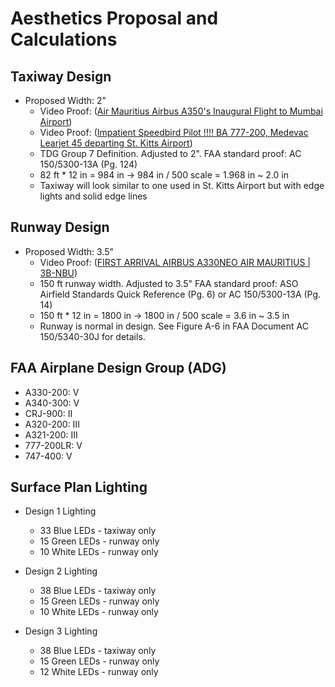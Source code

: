 # Aesthetics Proposal and Calculations

## Taxiway Design

* Proposed Width: 2"
   * Video Proof: ([Air Mauritius Airbus A350's Inaugural Flight to Mumbai Airport](https://www.youtube.com/watch?v=xiXzyK4lYk4))
   * Video Proof: ([Impatient Speedbird Pilot !!!! BA 777-200, Medevac Learjet 45 departing St. Kitts Airport](https://www.youtube.com/watch?v=Uhsx6V57HtQ))
   * TDG Group 7 Definition. Adjusted to 2". FAA standard proof: AC 150/5300-13A (Pg. 124)
   * 82 ft * 12 in = 984 in -> 984 in / 500 scale = 1.968 in ~ 2.0 in
   * Taxiway will look similar to one used in St. Kitts Airport but with edge lights and solid edge lines

## Runway Design

* Proposed Width: 3.5"
   * Video Proof: ([FIRST ARRIVAL AIRBUS A330NEO AIR MAURITIUS | 3B-NBU](https://www.youtube.com/watch?v=OMwm9KzwcnQ))
   * 150 ft runway width. Adjusted to 3.5" FAA standard proof: ASO Airfield Standards Quick Reference (Pg. 6) or AC 150/5300-13A (Pg. 14)
   * 150 ft * 12 in = 1800 in -> 1800 in / 500 scale = 3.6 in ~ 3.5 in
   * Runway is normal in design. See Figure A-6 in FAA Document AC 150/5340-30J for details.

## FAA Airplane Design Group (ADG)

* A330-200:   V
* A340-300:   V
* CRJ-900:    II
* A320-200:   III
* A321-200:   III
* 777-200LR:  V
* 747-400:    V

## Surface Plan Lighting

* Design 1 Lighting
   * 33 Blue LEDs - taxiway only
   * 15 Green LEDs - runway only
   * 10 White LEDs - runway only

* Design 2 Lighting
   * 38 Blue LEDs - taxiway only
   * 15 Green LEDs - runway only
   * 10 White LEDs - runway only

* Design 3 Lighting
   * 38 Blue LEDs - taxiway only
   * 15 Green LEDs - runway only
   * 12 White LEDs - runway only